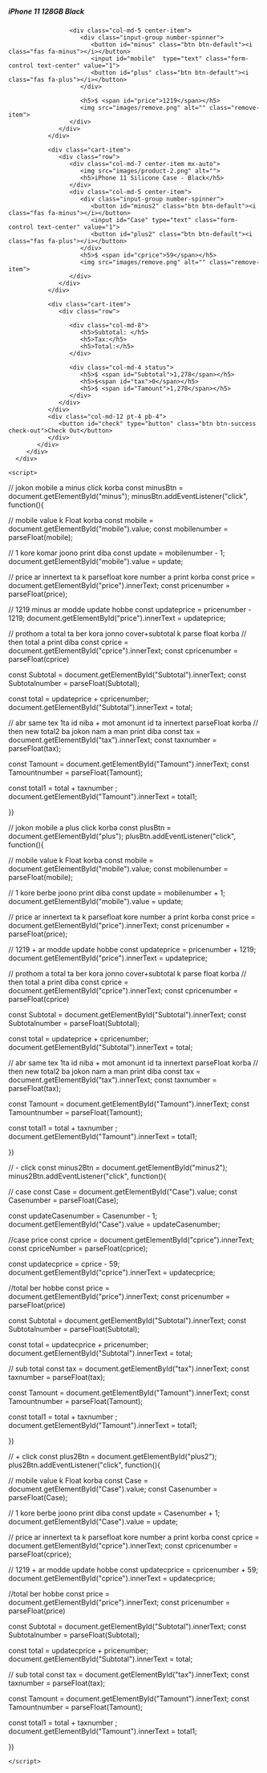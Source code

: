 
<html>

<head>
   <title>Shopping Cart</title>
   <meta charset="utf-8">
   <meta name="viewport" content="width=device-width, initial-scale=1">
   <link rel="stylesheet" href="https://maxcdn.bootstrapcdn.com/bootstrap/4.0.0/css/bootstrap.min.css">
   <link href="https://cdnjs.cloudflare.com/ajax/libs/font-awesome/5.11.2/css/all.css" rel="stylesheet" />
   <link href="style.css" rel="stylesheet">
</head>

<body>

   <section>
      <div class="container">
         <div class="cart">
            <div class="col-md-12 col-lg-10 mx-auto">
               <div class="cart-item">
                  <div class="row">
                     <div class="col-md-7 center-item">
                        <img src="images/product-1.png" alt="">
                        <h5>iPhone 11 128GB Black</h5>
                     </div>

                     <div class="col-md-5 center-item">
                        <div class="input-group number-spinner">
                           <button id="minus" class="btn btn-default"><i class="fas fa-minus"></i></button>
                           <input id="mobile"  type="text" class="form-control text-center" value="1">
                           <button id="plus" class="btn btn-default"><i class="fas fa-plus"></i></button>
                        </div>
                        
                        <h5>$ <span id="price">1219</span></h5>
                        <img src="images/remove.png" alt="" class="remove-item">
                     </div>
                  </div>
               </div>

               <div class="cart-item">
                  <div class="row">
                     <div class="col-md-7 center-item mx-auto">
                        <img src="images/product-2.png" alt="">
                        <h5>iPhone 11 Silicone Case - Black</h5>
                     </div>
                     <div class="col-md-5 center-item">
                        <div class="input-group number-spinner">
                           <button id="minus2" class="btn btn-default"><i class="fas fa-minus"></i></button>
                           <input id="Case" type="text" class="form-control text-center" value="1">
                           <button id="plus2" class="btn btn-default"><i class="fas fa-plus"></i></button>
                        </div>
                        <h5>$ <span id="cprice">59</span></h5>
                        <img src="images/remove.png" alt="" class="remove-item">
                     </div>
                  </div>
               </div>

               <div class="cart-item">
                  <div class="row">

                     <div class="col-md-8">
                        <h5>Subtotal: </h5>
                        <h5>Tax:</h5>
                        <h5>Total:</h5>
                     </div>

                     <div class="col-md-4 status">
                        <h5>$ <span id="Subtotal">1,278</span></h5>
                        <h5>$<span id="tax">0</span></h5>
                        <h5>$ <span id="Tamount">1,278</span></h5>
                     </div>
                  </div>
               </div>
               <div class="col-md-12 pt-4 pb-4">
                  <button id="check" type="button" class="btn btn-success check-out">Check Out</button>
               </div>
            </div>
         </div>
      </div>


   </section>




    <script>



// jokon mobile a minus click korba
const minusBtn = document.getElementById("minus");
minusBtn.addEventListener("click", function(){


// mobile value k Float korba
const mobile = document.getElementById("mobile").value;
const mobilenumber = parseFloat(mobile);


// 1 kore komar joono print diba
const update = mobilenumber - 1;
document.getElementById("mobile").value = update;


// price ar innertext ta k parsefloat kore number a print korba 
const price = document.getElementById("price").innerText;
const pricenumber = parseFloat(price);


// 1219 minus ar modde update hobbe
const updateprice = pricenumber - 1219;
document.getElementById("price").innerText = updateprice;


// prothom a total ta ber kora jonno cover+subtotal k parse float korba
// then total a print diba 
const cprice = document.getElementById("cprice").innerText;
const cpricenumber = parseFloat(cprice)

const Subtotal = document.getElementById("Subtotal").innerText;
const Subtotalnumber = parseFloat(Subtotal);

const total = updateprice + cpricenumber;
document.getElementById("Subtotal").innerText = total;


// abr same tex 1ta id niba + mot amonunt id ta innertext parseFloat korba 
// then new total2 ba jokon nam a man print diba
const tax = document.getElementById("tax").innerText;
const taxnumber = parseFloat(tax);

const Tamount = document.getElementById("Tamount").innerText;
const Tamountnumber = parseFloat(Tamount);

const total1 = total + taxnumber ;
document.getElementById("Tamount").innerText = total1;

})





 // jokon mobile a plus click korba
 const plusBtn = document.getElementById("plus");
plusBtn.addEventListener("click", function(){


// mobile value k Float korba
const mobile = document.getElementById("mobile").value;
const mobilenumber = parseFloat(mobile);


// 1 kore berbe joono print diba
const update = mobilenumber + 1;
document.getElementById("mobile").value = update;


// price ar innertext ta k parsefloat kore number a print korba 
const price = document.getElementById("price").innerText;
const pricenumber = parseFloat(price);


// 1219 + ar modde update hobbe
const updateprice = pricenumber + 1219;
document.getElementById("price").innerText = updateprice;


// prothom a total ta ber kora jonno cover+subtotal k parse float korba
// then total a print diba 
const cprice = document.getElementById("cprice").innerText;
const cpricenumber = parseFloat(cprice)

const Subtotal = document.getElementById("Subtotal").innerText;
const Subtotalnumber = parseFloat(Subtotal);

const total = updateprice + cpricenumber;
document.getElementById("Subtotal").innerText = total;


// abr same tex 1ta id niba + mot amonunt id ta innertext parseFloat korba 
// then new total2 ba jokon nam a man print diba
const tax = document.getElementById("tax").innerText;
const taxnumber = parseFloat(tax);

const Tamount = document.getElementById("Tamount").innerText;
const Tamountnumber = parseFloat(Tamount);

const total1 = total + taxnumber ;
document.getElementById("Tamount").innerText = total1;

})



// - click
 const minus2Btn = document.getElementById("minus2");
minus2Btn.addEventListener("click", function(){


// case 
const Case = document.getElementById("Case").value;
const Casenumber = parseFloat(Case);

const updateCasenumber = Casenumber - 1;
document.getElementById("Case").value = updateCasenumber;

//case price
const cprice = document.getElementById("cprice").innerText;
const cpriceNumber = parseFloat(cprice);


const updatecprice = cprice - 59;
document.getElementById("cprice").innerText = updatecprice;




//total ber hobbe 
const price = document.getElementById("price").innerText;
const pricenumber = parseFloat(price)

const Subtotal = document.getElementById("Subtotal").innerText;
const Subtotalnumber = parseFloat(Subtotal);

const total = updatecprice + pricenumber;
document.getElementById("Subtotal").innerText = total;





// sub total
const tax = document.getElementById("tax").innerText;
const taxnumber = parseFloat(tax);

const Tamount = document.getElementById("Tamount").innerText;
const Tamountnumber = parseFloat(Tamount);

const total1 = total + taxnumber ;
document.getElementById("Tamount").innerText = total1;

})




// + click
const plus2Btn = document.getElementById("plus2");
plus2Btn.addEventListener("click", function(){


// mobile value k Float korba
const Case = document.getElementById("Case").value;
const Casenumber = parseFloat(Case);


// 1 kore berbe joono print diba
const update = Casenumber + 1;
document.getElementById("Case").value = update;


// price ar innertext ta k parsefloat kore number a print korba 
const cprice = document.getElementById("cprice").innerText;
const cpricenumber = parseFloat(cprice);


// 1219 + ar modde update hobbe
const updatecprice = cpricenumber + 59;
document.getElementById("cprice").innerText = updatecprice;




//total ber hobbe 
const price = document.getElementById("price").innerText;
const pricenumber = parseFloat(price)

const Subtotal = document.getElementById("Subtotal").innerText;
const Subtotalnumber = parseFloat(Subtotal);

const total = updatecprice + pricenumber;
document.getElementById("Subtotal").innerText = total;





// sub total
const tax = document.getElementById("tax").innerText;
const taxnumber = parseFloat(tax);

const Tamount = document.getElementById("Tamount").innerText;
const Tamountnumber = parseFloat(Tamount);

const total1 = total + taxnumber ;
document.getElementById("Tamount").innerText = total1;

})

    </script>
</body>
</html>
